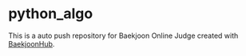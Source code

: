 # python_algo
This is a auto push repository for Baekjoon Online Judge created with [BaekjoonHub](https://github.com/BaekjoonHub/BaekjoonHub).
